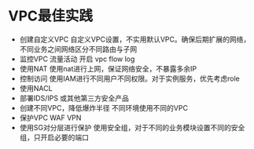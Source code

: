 # VPC最佳实践

- 创建自定义VPC
  自定义VPC设置，不实用默认VPC。确保后期扩展的网络，不同业务之间网络区分不同路由与子网​
- 监控VPC 流量活动
  开启 vpc flow log
- 使用NAT
  使用nat进行上网，保证网络安全，不暴露多余IP
- 控制访问
  使用IAM进行不同用户不同权限。对于实例服务，优先考虑role
- 使用NACL
- 部署IDS/IPS 或其他第三方安全产品
- 创建不同VPC，降低爆炸半径
  不同环境使用不同的VPC
- 保护VPC WAF VPN
- 使用SG对分层进行保护
  使用安全组，对于不同的业务模块设置不同的安全组，只开启必要的端口​